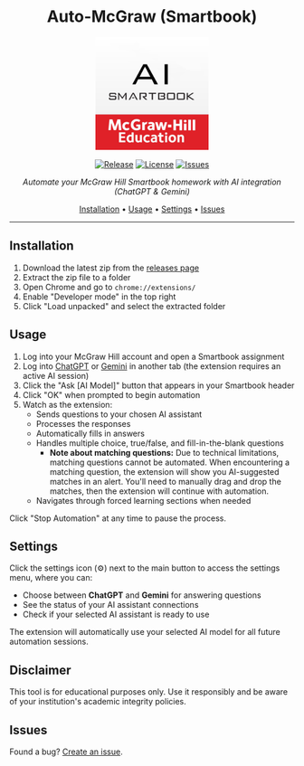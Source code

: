 <div align="center">

# Auto-McGraw (Smartbook)

<img src="icon.png" alt="Auto-McGraw Logo" width="200">

[![Release](https://img.shields.io/github/v/release/GooglyBlox/auto-mcgraw?include_prereleases&style=flat-square&cache=1)](https://github.com/GooglyBlox/auto-mcgraw/releases)
[![License](https://img.shields.io/github/license/GooglyBlox/auto-mcgraw?style=flat-square&cache=1)](LICENSE)
[![Issues](https://img.shields.io/github/issues/GooglyBlox/auto-mcgraw?style=flat-square&cache=1)](https://github.com/GooglyBlox/auto-mcgraw/issues)

*Automate your McGraw Hill Smartbook homework with AI integration (ChatGPT & Gemini)*

[Installation](#installation) • [Usage](#usage) • [Settings](#settings) • [Issues](#issues)

</div>

---

## Installation

1. Download the latest zip from the [releases page](https://github.com/GooglyBlox/auto-mcgraw/releases)
2. Extract the zip file to a folder
3. Open Chrome and go to `chrome://extensions/`
4. Enable "Developer mode" in the top right
5. Click "Load unpacked" and select the extracted folder

## Usage

1. Log into your McGraw Hill account and open a Smartbook assignment
2. Log into [ChatGPT](https://chatgpt.com) or [Gemini](https://gemini.google.com) in another tab (the extension requires an active AI session)
3. Click the "Ask [AI Model]" button that appears in your Smartbook header
4. Click "OK" when prompted to begin automation
5. Watch as the extension:
   - Sends questions to your chosen AI assistant
   - Processes the responses
   - Automatically fills in answers
   - Handles multiple choice, true/false, and fill-in-the-blank questions
      - **Note about matching questions:** Due to technical limitations, matching questions cannot be automated. When encountering a matching question, the extension will show you AI-suggested matches in an alert. You'll need to manually drag and drop the matches, then the extension will continue with automation.
   - Navigates through forced learning sections when needed

Click "Stop Automation" at any time to pause the process.

## Settings

Click the settings icon (⚙️) next to the main button to access the settings menu, where you can:

- Choose between **ChatGPT** and **Gemini** for answering questions
- See the status of your AI assistant connections
- Check if your selected AI assistant is ready to use

The extension will automatically use your selected AI model for all future automation sessions.

## Disclaimer

This tool is for educational purposes only. Use it responsibly and be aware of your institution's academic integrity policies.

## Issues

Found a bug? [Create an issue](https://github.com/GooglyBlox/auto-mcgraw/issues).
